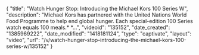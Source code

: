 {
    "title": "Watch Hunger Stop: Introducing the Michael Kors 100 Series W",
    "description": "Michael Kors has partnered with the United Nations World Food Programme to help end global hunger. Each special-edition 100 Series watch equals 100 meals.* *...",
    "videoid": "135152",
    "date_created": "1385969222",
    "date_modified": "1418181124",
    "type": "captivate",
    "layout": "video",
    "url": "\/v\/watch-hunger-stop-introducing-the-michael-kors-100-series-w\/135152"
}